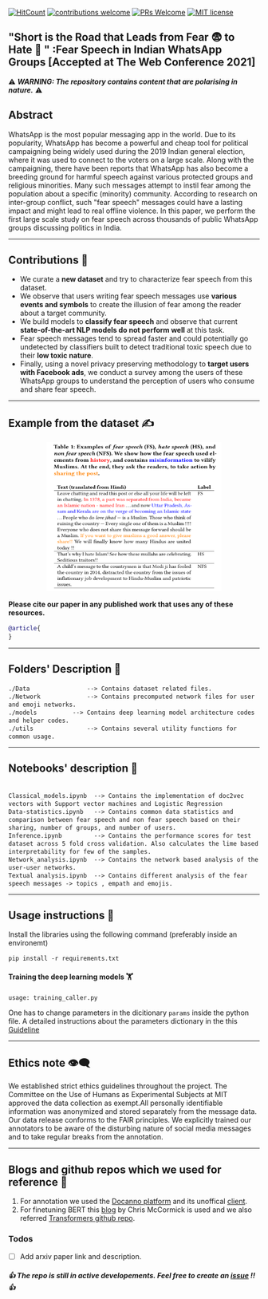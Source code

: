 [![HitCount](http://hits.dwyl.com/punyajoy/Fear-speech-analysis.svg)](http://hits.dwyl.com/punyajoy/Fear-speech-analysis)
[![contributions welcome](https://img.shields.io/badge/contributions-welcome-brightgreen.svg?style=flat)](https://github.com/dwyl/esta/issues)
[![PRs Welcome](https://img.shields.io/badge/PRs-welcome-brightgreen.svg?style=flat-square)](http://makeapullrequest.com)
[![MIT license](https://img.shields.io/badge/License-MIT-blue.svg)](https://lbesson.mit-license.org/)

## "Short is the Road that Leads from Fear :fearful: to Hate :cursing_face: " :Fear Speech in Indian WhatsApp Groups [Accepted at The Web Conference 2021] 

:warning: ***WARNING: The repository contains content that are polarising in nature.*** :warning:

## Abstract

WhatsApp is the most popular messaging app in the world. Due to its popularity, WhatsApp has become a powerful and cheap tool for political campaigning being widely used during the 2019 Indian general election, where it was used to connect to the voters on a large scale. Along with the campaigning, there have been reports that WhatsApp has also become a breeding ground for harmful speech against various protected groups and religious minorities. Many such messages attempt to instil fear among the population about a specific (minority) community. According to research on inter-group conflict, such "fear speech" messages could have a lasting impact and might lead to real offline violence. In this paper, we perform the first large scale study on fear speech across thousands of public WhatsApp groups discussing politics in India. 

------------------------------------------
**Contributions** :volcano:	
------------------------------------------

* We curate a **new dataset** and try to characterize fear speech from this dataset. 
* We observe that users writing fear speech messages use **various events and symbols** to create the illusion of fear among the reader about a target community. 
* We build models to **classify fear speech** and observe that current **state-of-the-art NLP models do not perform well** at this task. 
* Fear speech messages tend to spread faster and could potentially go undetected by classifiers built to detect traditional toxic speech due to their **low toxic nature**. 
* Finally, using a novel privacy preserving methodology to **target users with Facebook ads**, we conduct a survey among the users of these WhatsApp groups to understand the perception of users who consume and share fear speech. 

------------------------------------------
**Example from the dataset** :writing_hand:	
------------------------------------------
<p align="center"><img src="Figures/Fearspeech_arxiv.png" width="350" height="300"></p>


**Please cite our paper in any published work that uses any of these resources.**

~~~bibtex
@article{
}
~~~

------------------------------------------
**Folders' Description** :open_file_folder:	
------------------------------------------
~~~
./Data                --> Contains dataset related files.
./Network             --> Contains precomputed network files for user and emoji networks.
./models	      --> Contains deep learning model architecture codes and helper codes.
./utils               --> Contains several utility functions for common usage.
~~~
----------------------------------------------------------
**Notebooks' description** :notebook_with_decorative_cover:
----------------------------------------------------------
~~~

Classical_models.ipynb  --> Contains the implementation of doc2vec vectors with Support vector machines and Logistic Regression 
Data-statistics.ipynb   --> Contains common data statistics and comparison between fear speech and non fear speech based on their sharing, number of groups, and number of users.
Inference.ipynb         --> Contains the performance scores for test dataset across 5 fold cross validation. Also calculates the lime based interpretability for few of the samples.
Network_analysis.ipynb  --> Contains the network based analysis of the user-user networks.
Textual analysis.ipynb  --> Contains different analysis of the fear speech messages -> topics , empath and emojis.

~~~
----------------------------------------------------------
**Usage instructions** :construction_worker:
----------------------------------------------------------

Install the libraries using the following command (preferably inside an environemt)
~~~
pip install -r requirements.txt
~~~


#### Training the deep learning models :weight_lifting:

~~~
usage: training_caller.py
~~~
One has to change parameters in the dicitionary `params` inside the python file. A detailed instructions about the parameters dictionary in the this [Guideline](Parameters.md)

----------------------------------------------------------
**Ethics note :eye_speech_bubble:**
----------------------------------------------------------

We established strict ethics guidelines throughout the project. The Committee on the Use of Humans as Experimental Subjects at MIT approved the data collection as exempt.All personally identifiable information was anonymized and stored separately from the message data.
Our data release conforms to the FAIR principles. We explicitly trained our annotators to be aware of the disturbing nature of social media messages and to take regular breaks from the annotation.


----------------------------------------------------------
**Blogs and github repos which we used for reference :angel:**
----------------------------------------------------------

1. For annotation we used the [Docanno platform](https://github.com/doccano/doccano) and its unoffical [client](https://github.com/doccano/doccano-client).
2. For finetuning BERT this [blog](https://mccormickml.com/2019/07/22/BERT-fine-tuning/)  by Chris McCormick is used and we also referred [Transformers github repo](https://github.com/huggingface/transformers).

### Todos
- [ ] Add arxiv paper link and description.

##### :thumbsup: The repo is still in active developements. Feel free to create an [issue](https://github.com/punyajoy/Fear-speech-analysis/issues) !!  :thumbsup:

